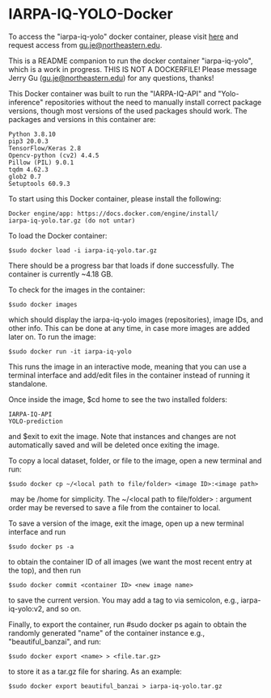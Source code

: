 # IARPA-IQ-YOLO-Docker

To access the "iarpa-iq-yolo" docker container, please visit [here](https://northeastern-my.sharepoint.com/personal/gu_je_northeastern_edu/_layouts/15/onedrive.aspx?id=%2Fpersonal%2Fgu%5Fje%5Fnortheastern%5Fedu%2FDocuments%2FIARPA%2DIQ%2DYOLO)
and request access from gu.je@northeastern.edu.

This is a README companion to run the docker container "iarpa-iq-yolo", which is
a work in progress.
THIS IS NOT A DOCKERFILE!
Please message Jerry Gu (gu.je@northeastern.edu) for any questions, thanks!

This Docker container was built to run the "IARPA-IQ-API" and "Yolo-inference"
repositories without the need to manually install correct package versions,
though most versions of the used packages should work. The packages and
versions in this container are:
~~~
Python 3.8.10
pip3 20.0.3
TensorFlow/Keras 2.8
Opencv-python (cv2) 4.4.5
Pillow (PIL) 9.0.1
tqdm 4.62.3
glob2 0.7
Setuptools 60.9.3
~~~
To start using this Docker container, please install the following:
~~~
Docker engine/app: https://docs.docker.com/engine/install/
iarpa-iq-yolo.tar.gz (do not untar)
~~~
To load the Docker container:
~~~
$sudo docker load -i iarpa-iq-yolo.tar.gz
~~~
There should be a progress bar that loads if done successfully. The container is
currently ~4.18 GB.

To check for the images in the container:
~~~
$sudo docker images
~~~
which should display the iarpa-iq-yolo images (repositories), image IDs, and other info.
This can be done at any time, in case more images are added later on. To run the image:
~~~
$sudo docker run -it iarpa-iq-yolo
~~~
This runs the image in an interactive mode, meaning that you can use a terminal
interface and add/edit files in the container instead of running it standalone.

Once inside the image, $cd home to see the two installed folders:
~~~
IARPA-IQ-API
YOLO-prediction
~~~
and $exit to exit the image. Note that instances and changes are not
automatically saved and will be deleted once exiting the image.

To copy a local dataset, folder, or file to the image, open a new terminal and run:
~~~
$sudo docker cp ~/<local path to file/folder> <image ID>:<image path>
~~~
<image path> may be /home for simplicity. The ~/<local path to file/folder>
<image ID>:<image path> argument order may be reversed to save a file from the container to local.

To save a version of the image, exit the image, open up a new terminal interface and run
~~~
$sudo docker ps -a
~~~
to obtain the container ID of all images (we want the most recent entry at the top), and then run
~~~
$sudo docker commit <container ID> <new image name>
~~~
to save the current version. You may add a tag to <new image name> via
semicolon, e.g., iarpa-iq-yolo:v2, and so on.

Finally, to export the container, run #sudo docker ps again to obtain the
randomly generated "name" of the container instance e.g., "beautiful_banzai",
and run:
~~~
$sudo docker export <name> > <file.tar.gz>
~~~
to store it as a tar.gz file for sharing. As an example:
~~~
$sudo docker export beautiful_banzai > iarpa-iq-yolo.tar.gz
~~~
